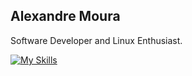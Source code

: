 ## Alexandre Moura
Software Developer and Linux Enthusiast.

[![My Skills](https://skillicons.dev/icons?i=html,css,bootstrap,tailwind,js,ts,react,nodejs,python&perline=9)](https://skillicons.dev)

